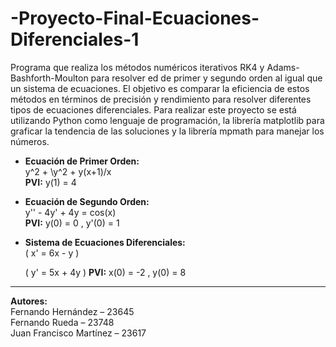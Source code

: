# -Proyecto-Final-Ecuaciones-Diferenciales-1
Programa que realiza los métodos numéricos iterativos RK4 y Adams-Bashforth-Moulton para resolver ed de primer y segundo orden al igual que un sistema de ecuaciones. 
El objetivo es comparar la eficiencia de estos métodos en términos de precisión y rendimiento para resolver diferentes tipos de ecuaciones diferenciales.
Para realizar este proyecto se está utilizando Python como lenguaje de programación, la librería matplotlib para graficar la tendencia de las soluciones y la librería mpmath para manejar los números.

- **Ecuación de Primer Orden:**  
   y^2 + \y^2 + y(x+1)/x   
  **PVI:**  y(1) = 4 

- **Ecuación de Segundo Orden:**  
   y'' - 4y' + 4y = cos(x)   
  **PVI:**  y(0) = 0 , y'(0) = 1 

- **Sistema de Ecuaciones Diferenciales:**  
   \( x' = 6x - y \)

   \( y' = 5x + 4y \)
  **PVI:**  x(0) = -2 ,  y(0) = 8 

---

**Autores:**  
Fernando Hernández – 23645  
Fernando Rueda – 23748  
Juan Francisco Martínez – 23617
